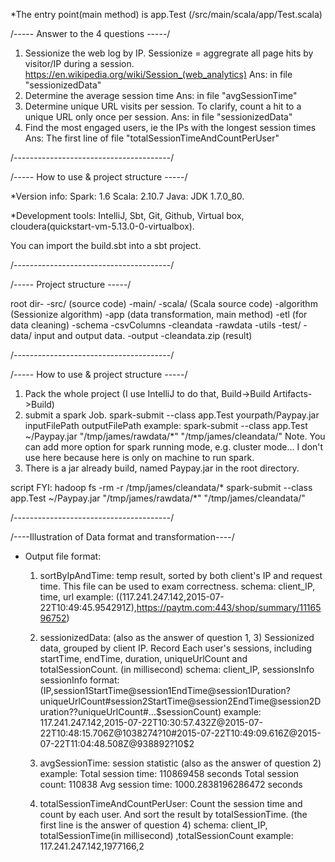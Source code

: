 *The entry point(main method) is app.Test (/src/main/scala/app/Test.scala)

/----- Answer to the 4 questions  -----/

1. Sessionize the web log by IP. Sessionize = aggregrate all page hits by visitor/IP during a session. https://en.wikipedia.org/wiki/Session_(web_analytics)
  Ans: in file "sessionizedData"
2. Determine the average session time
  Ans: in file "avgSessionTime"
3. Determine unique URL visits per session. To clarify, count a hit to a unique URL only once per session.
  Ans: in file "sessionizedData"
4. Find the most engaged users, ie the IPs with the longest session times
  Ans: The first line of file "totalSessionTimeAndCountPerUser"
  
/---------------------------------------/

/----- How to use & project structure -----/

*Version info:
    Spark: 1.6
    Scala: 2.10.7
    Java: JDK 1.7.0_80. 
    
*Development tools: 
    IntelliJ, 
    Sbt, Git, Github, 
    Virtual box, cloudera(quickstart-vm-5.13.0-0-virtualbox).

You can import the build.sbt into a sbt project.

/---------------------------------------/

/----- Project structure -----/

root dir-
  -src/ (source code)
    -main/
      -scala/ (Scala source code)
        -algorithm (Sessionize algorithm)
        -app (data transformation, main method)
        -etl (for data cleaning)
          -schema
            -csvColumns
              -cleandata
              -rawdata
        -utils
    -test/
  -data/ input and output data.
    -output
      -cleandata.zip (result)
    
/---------------------------------------/

 /----- How to use & project structure -----/
 
 1. Pack the whole project (I use IntelliJ to do that, Build->Build Artifacts->Build)
 2. submit a spark Job.
        spark-submit --class app.Test yourpath/Paypay.jar inputFilePath outputFilePath
            example:
                spark-submit --class app.Test ~/Paypay.jar "/tmp/james/rawdata/*" "/tmp/james/cleandata/"
    Note. You can add more option for spark running mode, e.g. cluster mode...
          I don't use here because here is only on machine to run spark.
 3. There is a jar already build,  named Paypay.jar in the root directory.
 
 script FYI:
    hadoop fs -rm -r /tmp/james/cleandata/*
    spark-submit --class app.Test ~/Paypay.jar "/tmp/james/rawdata/*" "/tmp/james/cleandata/"
    
/---------------------------------------/

/----Illustration of Data format and transformation----/

* Output file format:
    1. sortByIpAndTime:
        temp result, sorted by both client's IP and request time. This file can be used to exam correctness.
            schema: client_IP, time, url
            example: ((117.241.247.142,2015-07-22T10:49:45.954291Z),https://paytm.com:443/shop/summary/1116596752)
    
    2. sessionizedData: (also as the answer of question 1, 3)
        Sessionized data, grouped by client IP. Record Each user's sessions, including startTime, endTime, duration, uniqueUrlCount and totalSessionCount. (in millisecond)
            schema: client_IP, sessionsInfo
            sessionInfo format: (IP,session1StartTime@session1EndTime@session1Duration?uniqueUrlCount#session2StartTime@session2EndTime@session2Duration??uniqueUrlCount#...$sessionCount)
            example: 117.241.247.142,2015-07-22T10:30:57.432Z@2015-07-22T10:48:15.706Z@1038274?10#2015-07-22T10:49:09.616Z@2015-07-22T11:04:48.508Z@938892?10$2
    3. avgSessionTime: 
        session statistic (also as the answer of question 2)
            example:
                Total session time: 110869458 seconds
                Total session count: 110838
                Avg session time: 1000.2838196286472 seconds

    4. totalSessionTimeAndCountPerUser:
        Count the session time and count by each user. And sort the result by totalSessionTime. (the first line is the answer of question 4)
            schema: client_IP, totalSessionTime(in millisecond) ,totalSessionCount 
            example: 117.241.247.142,1977166,2